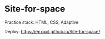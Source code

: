 # Site-for-space
Practice stack: HTML, CSS, Adaptive

Deploy: https://enxoxil.github.io/Site-for-space/
